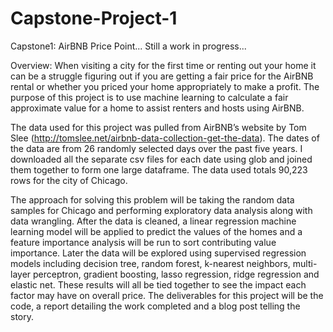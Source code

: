 # Capstone-Project-1

Capstone1: AirBNB Price Point... Still a work in progress...

Overview: When visiting a city for the first time or renting out your home it can be a struggle figuring out if you are getting a fair price for the AirBNB rental or whether you priced your home appropriately to make a profit. The purpose of this project is to use machine learning to calculate a fair approximate value for a home to assist renters and hosts using AirBNB.

The data used for this project was pulled from AirBNB’s website by Tom Slee (http://tomslee.net/airbnb-data-collection-get-the-data). The dates of the data are from 26 randomly selected days over the past five years. I downloaded all the separate csv files for each date using glob and joined them together to form one large dataframe. The data used totals 90,223 rows for the city of Chicago.

The approach for solving this problem will be taking the random data samples for Chicago and performing exploratory data analysis along with data wrangling. After the data is cleaned, a linear regression machine learning model will be applied to predict the values of the homes and a feature importance analysis will be run to sort contributing value importance. Later the data will be explored using supervised regression models including decision tree, random forest, k-nearest neighbors, multi-layer perceptron, gradient boosting, lasso regression, ridge regression and elastic net. These results will all be tied together to see the impact each factor may have on overall price. The deliverables for this project will be the code, a report detailing the work completed and a blog post telling the story.
